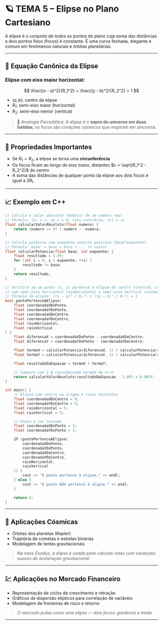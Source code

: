 # 🪐 TEMA 5 – Elipse no Plano Cartesiano

A elipse é o conjunto de todos os pontos do plano cuja soma das distâncias a dois pontos fixos (focos) é constante. É uma curva fechada, elegante e comum em fenômenos naturais e órbitas planetárias.

---

## 📍 Equação Canônica da Elipse

### Elipse com eixo maior horizontal:

$$
\frac{(x - a)^2}{R_1^2} + \frac{(y - b)^2}{R_2^2} = 1
$$

* $(a, b)$: centro da elipse
* $R_1$: semi-eixo maior (horizontal)
* $R_2$: semi-eixo menor (vertical)

> 💭 *Analogia Psicodélica*: A elipse é o **sopro do universo em duas batidas**, os focos são corações cósmicos que respiram em sincronia.

---

## 🧠 Propriedades Importantes

* Se $R_1 = R_2$, a elipse se torna uma **circunferência**
* Os focos ficam ao longo do eixo maior, distantes $c = \sqrt{R_1^2 - R_2^2}$ do centro
* A soma das distâncias de qualquer ponto da elipse aos dois focos é igual a $2R_1$

---

## 📈 Exemplo em C++

```cpp
// Calcula o valor absoluto (módulo) de um número real
// Fórmula: |x| = x, se x ≥ 0; caso contrário, |x| = −x
float calcularValorAbsoluto(float numero) {
    return (numero >= 0) ? numero : -numero;
}

// Calcula potência com expoente inteiro positivo (base^expoente)
// Fórmula: baseⁿ = base × base × ... (n vezes)
float calcularPotencia(float base, int expoente) {
    float resultado = 1.0f;
    for (int i = 0; i < expoente; ++i) {
        resultado *= base;
    }
    return resultado;
}

// Verifica se um ponto (x, y) pertence à elipse de centro (centroX, centroY)
// com semi-eixo horizontal raioHorizontal e semi-eixo vertical raioVertical
// Fórmula da elipse: ((x − a)² / R₁²) + ((y − b)² / R₂²) = 1
bool pontoPertenceAElipse(
    float coordenadaXDoPonto,
    float coordenadaYDoPonto,
    float coordenadaXDoCentro,
    float coordenadaYDoCentro,
    float raioHorizontal,
    float raioVertical
) {
    float diferencaX = coordenadaXDoPonto - coordenadaXDoCentro;
    float diferencaY = coordenadaYDoPonto - coordenadaYDoCentro;

    float termoX = calcularPotencia(diferencaX, 2) / calcularPotencia(raioHorizontal, 2);
    float termoY = calcularPotencia(diferencaY, 2) / calcularPotencia(raioVertical, 2);

    float resultadoDaEquacao = termoX + termoY;

    // Compara com 1.0 considerando margem de erro
    return calcularValorAbsoluto(resultadoDaEquacao - 1.0f) < 0.001f;
}

int main() {
    // Elipse com centro na origem e raios distintos
    float coordenadaXDoCentro = 0;
    float coordenadaYDoCentro = 0;
    float raioHorizontal = 5;
    float raioVertical = 3;

    // Ponto a ser testado
    float coordenadaXDoPonto = 3;
    float coordenadaYDoPonto = 2;

    if (pontoPertenceAElipse(
        coordenadaXDoPonto,
        coordenadaYDoPonto,
        coordenadaXDoCentro,
        coordenadaYDoCentro,
        raioHorizontal,
        raioVertical
    )) {
        cout << "O ponto pertence à elipse." << endl;
    } else {
        cout << "O ponto NÃO pertence à elipse." << endl;
    }

    return 0;
}
```

---

## 🌌 Aplicações Cósmicas

* Órbitas dos planetas (Kepler)
* Trajetória de cometas e estrelas binárias
* Modelagem de lentes gravitacionais

> *Na nave Exodus, a elipse é usada para calcular rotas com variações suaves de aceleração gravitacional.*

---

## 💹 Aplicações no Mercado Financeiro

* Representação de ciclos de crescimento e retração
* Gráficos de dispersão elípticos para correlação de variáveis
* Modelagem de fronteiras de risco e retorno

> *O mercado pulsa como uma elipse — dois focos: ganância e medo.*

---
